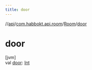```yaml
---
title: door
---
```

//[api](../../../index.html)/[com.habbokt.api.room](../index.html)/[Room](index.html)/[door](door.html)



# door



[jvm]\
val [door](door.html): [Int](https://kotlinlang.org/api/latest/jvm/stdlib/kotlin/-int/index.html)




